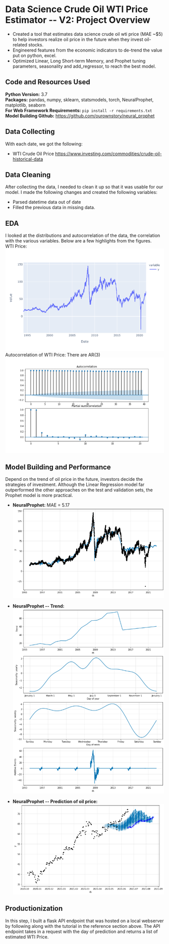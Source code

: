# Data Science Crude Oil WTI Price Estimator -- V2: Project Overview
* Created a tool that estimates data science crude oil wti price (MAE ~$5) to help investors realize oil price in the future when they invest oil-related stocks.
* Engineered features from the economic indicators to de-trend the value put on python, excel.
* Optimized Linear, Long Short-term Memory, and Prophet tuning parameters, seasonality and add_regressor, to reach the best model.

## Code and Resources Used
**Python Version:** 3.7  
**Packages:** pandas, numpy, sklearn, statsmodels, torch, NeuralProphet, matplotlib, seaborn  
**For Web Framework Requirements:** `pip install -r requirements.txt`  
**Model Building Github:** https://github.com/ourownstory/neural_prophet  


## Data Collecting
With each date, we got the following:
* WTI Crude Oil Price
https://www.investing.com/commodities/crude-oil-historical-data

## Data Cleaning
After collecting the data, I needed to clean it up so that it was usable for our model. I made the following changes and created the following variables:
* Parsed datetime data out of date
* Filled the previous data in missing data.

## EDA
I looked at the distributions and autocorrelation of the data, the correlation with the various variables. Below are a few highlights from the figures.  
WTI Price:  
![alt text](https://github.com/ILing82816/ds_oil_v2/blob/master/time_plot.png "Time_Series_data")  
Autocorrelation of WTI Price: There are AR(3)
![alt text](https://github.com/ILing82816/ds_oil_price_proj/blob/master/Figure/ACF_PACF.png "ACF")  


## Model Building and Performance
Depend on the trend of oil price in the future, investors decide the strategies of investment. Although the Linear Regression model far outperformed the other approaches on the test and validation sets, the Prophet model is more practical.
* **NeuralProphet:** MAE = 5.17   
![alt text](https://github.com/ILing82816/ds_oil_v2/blob/master/Predict.png "NeuralProphet")  

* **NeuralProphet -- Trend:**  
![alt text](https://github.com/ILing82816/ds_oil_v2/blob/master/Trend.png "trend")

* **NeuralProphet -- Prediction of oil price:**  
![alt text](https://github.com/ILing82816/ds_oil_v2/blob/master/Short_predict.png "Short_term")

## Productionization
In this step, I built a flask API endpoint that was hosted on a local webserver by following along with the tutorial in the reference section above. The API endpoint takes in a request with the day of prediction and returns a list of estimated WTI Price.
